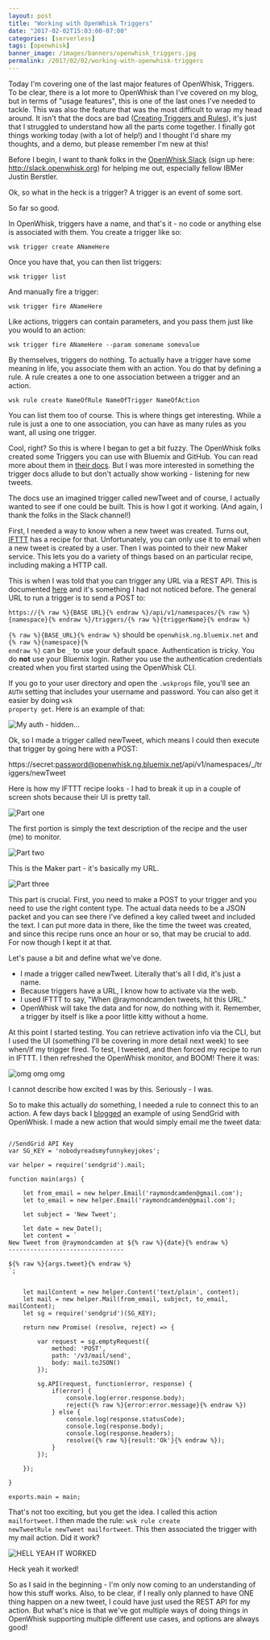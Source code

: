 ```yaml
---
layout: post
title: "Working with OpenWhisk Triggers"
date: "2017-02-02T15:03:00-07:00"
categories: [serverless]
tags: [openwhisk]
banner_image: /images/banners/openwhisk_triggers.jpg
permalink: /2017/02/02/working-with-openwhisk-triggers
---
```


Today I'm covering one of the last major features of OpenWhisk, Triggers. To be clear, there is a lot more
to OpenWhisk than I've covered on my blog, but in terms of "usage features", this is one of the last ones
I've needed to tackle. This was also the feature that was the most difficult to wrap my head around. It isn't
that the docs are bad ([Creating Triggers and Rules](https://console.ng.bluemix.net/docs/openwhisk/openwhisk_triggers_rules.html)), it's just
that I struggled to understand how all the parts come together. I finally got things working today (with a lot of help!) and I thought
I'd share my thoughts, and a demo, but please remember I'm new at this!

Before I begin, I want to thank folks in the [OpenWhisk Slack](https://openwhisk-team.slack.com) (sign up here: http://slack.openwhisk.org) for helping me out, especially fellow IBMer
Justin Berstler.

Ok, so what in the heck is a trigger? A trigger is an event of some sort. 

So far so good.

In OpenWhisk, triggers have a name, and that's it - no code or anything else is associated with them. You create
a trigger like so:

<pre><code class="language-javascript">wsk trigger create ANameHere
</code></pre>

Once you have that, you can then list triggers:

<pre><code class="language-javascript">wsk trigger list
</code></pre>

And manually fire a trigger:

<pre><code class="language-javascript">wsk trigger fire ANameHere
</code></pre>

Like actions, triggers can contain parameters, and you pass them just like you would to an action:

<pre><code class="language-javascript">wsk trigger fire ANameHere --param somename somevalue
</code></pre>

By themselves, triggers do nothing. To actually have a trigger have some meaning in life, you associate them with an action. You do that by defining a rule. A rule
creates a one to one association between a trigger and an action.

<pre><code class="language-javascript">wsk rule create NameOfRule NameOfTrigger NameOfAction
</code></pre>

You can list them too of course. This is where things get interesting. While a rule is just a one to one association, you can have as many 
rules as you want, all using one trigger. 

Cool, right? So this is where I began to get a bit fuzzy. The OpenWhisk folks created some Triggers you can use with Bluemix and GitHub. 
You can read more about them in [their docs](https://console.ng.bluemix.net/docs/openwhisk/openwhisk_catalog.html). But I was more interested in
something the trigger docs allude to but don't actually show working - listening for new tweets. 

The docs use an imagined trigger called newTweet and of course, I actually wanted to see if one could be built. This is how I got it working. (And again, I thank the folks in the
Slack channel!) 

First, I needed a way to know when a new tweet was created. Turns out, [IFTTT](https://ifttt.com) has a recipe for that. Unfortunately, 
you can only use it to email when a new tweet is created by a user. Then I was pointed to their new Maker service. This lets you do a variety of things
based on an particular recipe, including making a HTTP call. 

This is when I was told that you can trigger any URL via a REST API. This is documented [here](https://github.com/openwhisk/openwhisk/blob/master/docs/reference.md#rest-api) and it's
something I had not noticed before. The general URL to run a trigger is to send a POST to:

<pre><code class="language-javascript">https://{% raw %}{BASE URL}{% endraw %}/api/v1/namespaces/{% raw %}{namespace}{% endraw %}/triggers/{% raw %}{triggerName}{% endraw %}
</code></pre>

<code>{% raw %}{BASE_URL}{% endraw %}</code> should be <code>openwhisk.ng.bluemix.net</code> and 
<code>{% raw %}{namespace}{% endraw %}</code> can be <code>\_</code> to use your default
space. Authentication is tricky. You do <strong>not</strong> use your Bluemix login. Rather you use the authentication credentials
created when you first started using the OpenWhisk CLI. 

If you go to your user directory and open the <code>.wskprops</code> file, you'll see an <code>AUTH</code> setting
that includes your username and password. You can also get it easier by doing <code>wsk property get</code>. Here is an example of that:

![My auth - hidden...](https://static.raymondcamden.com/images/2017/2/owt1.png)

Ok, so I made a trigger called newTweet, which means I could then execute that trigger by going here with a POST:

https://secret:password@openwhisk.ng.bluemix.net/api/v1/namespaces/_/triggers/newTweet

Here is how my IFTTT recipe looks - I had to break it up in a couple of screen shots because their UI
is pretty tall. 

![Part one](https://static.raymondcamden.com/images/2017/2/owt2.png)

The first portion is simply the text description of the recipe and the user (me) to monitor.

![Part two](https://static.raymondcamden.com/images/2017/2/owt3.png)

This is the Maker part - it's basically my URL. 

![Part three](https://static.raymondcamden.com/images/2017/2/owt4.png)

This part is crucial. First, you need to make a POST to your trigger and you need to use the right content type. The actual
data needs to be a JSON packet and you can see there I've defined a key called tweet and included the text. I can put more data
in there, like the time the tweet was created, and since this recipe runs once an hour or so, that may be crucial to add. For now though I kept it at that.

Let's pause a bit and define what we've done.

* I made a trigger called newTweet. Literally that's all I did, it's just a name. 
* Because triggers have a URL, I know how to activate via the web.
* I used IFTTT to say, "When @raymondcamden tweets, hit this URL."
* OpenWhisk will take the data and for now, do nothing with it. Remember, a trigger by itself is like a poor little kitty without a home. 

At this point I started testing. You can retrieve activation info via the CLI, but I used the UI (something I'll be
covering in more detail next week) to see when/if my trigger fired. To test, I tweeted, and then forced my recipe to 
run in IFTTT. I then refreshed the OpenWhisk monitor, and BOOM! There it was:

![omg omg omg](https://static.raymondcamden.com/images/2017/2/owt5.png)

I cannot describe how excited I was by this. Seriously - I was. 

So to make this actually *do* something, I needed a rule to connect this to an action. A few days back
I [blogged](https://www.raymondcamden.com/2017/01/25/building-a-form-handler-service-in-openwhisk) an example of
using SendGrid with OpenWhisk. I made a new action that would simply email me the tweet data:

<pre><code class="language-javascript">
&#x2F;&#x2F;SendGrid API Key
var SG_KEY = &#x27;nobodyreadsmyfunnykeyjokes&#x27;;

var helper = require(&#x27;sendgrid&#x27;).mail;

function main(args) {

	let from_email = new helper.Email(&#x27;raymondcamden@gmail.com&#x27;);
	let to_email = new helper.Email(&#x27;raymondcamden@gmail.com&#x27;);

	let subject = &#x27;New Tweet&#x27;;

	let date = new Date();
	let content = `
New Tweet from @raymondcamden at ${% raw %}{date}{% endraw %}
--------------------------------

${% raw %}{args.tweet}{% endraw %}
`;


	let mailContent = new helper.Content(&#x27;text&#x2F;plain&#x27;, content);
	let mail = new helper.Mail(from_email, subject, to_email, mailContent);
	let sg = require(&#x27;sendgrid&#x27;)(SG_KEY);

	return new Promise( (resolve, reject) =&gt; {

		var request = sg.emptyRequest({
			method: &#x27;POST&#x27;,
			path: &#x27;&#x2F;v3&#x2F;mail&#x2F;send&#x27;,
			body: mail.toJSON()
		});
		
		sg.API(request, function(error, response) {
			if(error) {
				console.log(error.response.body);
				reject({% raw %}{error:error.message}{% endraw %}) 
			} else {
				console.log(response.statusCode);
				console.log(response.body);
				console.log(response.headers);
				resolve({% raw %}{result:&#x27;Ok&#x27;}{% endraw %});
			}
		});

	});

}

exports.main = main;
</code></pre>

That's not too exciting, but you get the idea. I called this action <code>mailfortweet</code>.
I then made the rule: <code>wsk rule create newTweetRule newTweet mailfortweet</code>. This then associated the trigger with my mail action. Did it work?

![HELL YEAH IT WORKED](https://static.raymondcamden.com/images/2017/2/owt6.png )

Heck yeah it worked!

So as I said in the beginning - I'm only now coming to an understanding of how this stuff works. Also, to be clear, 
if I really only planned to have ONE thing happen on a new tweet, I could have just used the REST API for my action. 
But what's nice is that we've got multiple ways of doing things in OpenWhisk supporting multiple different
use cases, and options are always good!